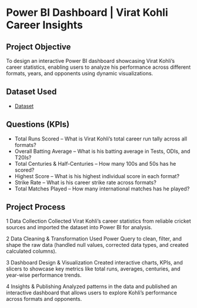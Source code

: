 # Power BI Dashboard | Virat Kohli Career Insights
## Project Objective
To design an interactive Power BI dashboard showcasing Virat Kohli’s career statistics, enabling users to analyze his performance across different formats, years, and opponents using dynamic visualizations.

## Dataset Used
- <a href="https://github.com/anupammishra11/Virat-kohli-stats/blob/main/virat%20kohli%20stats%20.xlsx">Dataset</a>

## Questions (KPIs)
- Total Runs Scored – What is Virat Kohli’s total career run tally across all formats?
- Overall Batting Average – What is his batting average in Tests, ODIs, and T20Is?
- Total Centuries & Half-Centuries – How many 100s and 50s has he scored?
- Highest Score – What is his highest individual score in each format?
- Strike Rate – What is his career strike rate across formats?
- Total Matches Played – How many international matches has he played?

## Project Process
1️ Data Collection
Collected Virat Kohli’s career statistics from reliable cricket sources and imported the dataset into Power BI for analysis.

2️ Data Cleaning & Transformation
Used Power Query to clean, filter, and shape the raw data (handled null values, corrected data types, and created calculated columns).

3️ Dashboard Design & Visualization
Created interactive charts, KPIs, and slicers to showcase key metrics like total runs, averages, centuries, and year-wise performance trends.

4️ Insights & Publishing
Analyzed patterns in the data and published an interactive dashboard that allows users to explore Kohli’s performance across formats and opponents.
